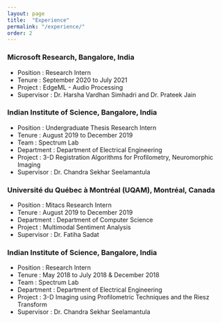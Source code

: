 ```yaml
---
layout: page
title:  "Experience"
permalink: "/experience/"
order: 2
---
```


### Microsoft Research, Bangalore, India
- Position   : Research Intern<br/>
- Tenure     : September 2020 to July 2021<br/>
- Project    : EdgeML - Audio Processing
- Supervisor : Dr. Harsha Vardhan Simhadri and Dr. Prateek Jain

### Indian Institute of Science, Bangalore, India
- Position   : Undergraduate Thesis Research Intern<br/>
- Tenure     : August 2019 to December 2019<br/>
- Team       : Spectrum Lab
- Department : Department of Electrical Engineering
- Project    : 3-D Registration Algorithms for Profilometry, Neuromorphic Imaging
- Supervisor : Dr. Chandra Sekhar Seelamantula


### Université du Québec à Montréal (UQAM), Montréal, Canada
- Position   : Mitacs Research Intern<br/>
- Tenure     : August 2019 to December 2019<br/>
- Department : Department of Computer Science
- Project    : Multimodal Sentiment Analysis
- Supervisor : Dr. Fatiha Sadat

### Indian Institute of Science, Bangalore, India
- Position   : Research Intern<br/>
- Tenure     : May 2018 to July 2018 & December 2018<br/>
- Team       : Spectrum Lab
- Department : Department of Electrical Engineering
- Project    : 3-D Imaging using Profilometric Techniques and the Riesz Transform
- Supervisor : Dr. Chandra Sekhar Seelamantula

